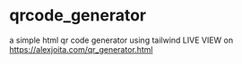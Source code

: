 # qrcode_generator
a simple html qr code generator using tailwind
LIVE VIEW on https://alexjoita.com/qr_generator.html
